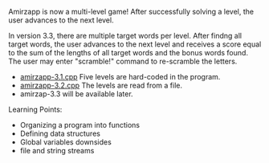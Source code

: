 Amirzapp is now a multi-level game! After successfully solving a level, the user advances to the next level. 

In version 3.3, there are multiple target words per level. After findng all target words, the user advances to the next level and receives a score equal to the sum of the lengths of all target words and the bonus words found. The user may enter "scramble!" command to re-scramble the letters.

* [amirzapp-3.1.cpp](amirzapp-3.1.cpp) Five levels are hard-coded in the program.
* [amirzapp-3.2.cpp](amirzapp-3.2.cpp) The levels are read from a file.
* amirzap-3.3 will be available later. 

Learning Points:
* Organizing a program into functions
* Defining data structures
* Global variables downsides
* file and string streams